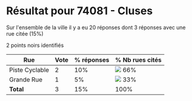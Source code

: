 # Résultat pour 74081 - Cluses

Sur l'ensemble de la ville il y a eu 20 réponses dont 3 réponses avec une rue citée (15%)

2 points noirs identifiés

| Rue | Vote | % réponses | % Nb rues cités|
|-----|------|------------|----------------|
| Piste Cyclable | 2 | 10% | <img src="../../img/bar_66.gif" />&nbsp;66%|
| Grande Rue | 1 | 5% | <img src="../../img/bar_33.gif" />&nbsp;33%|
| **Total** | 3 | 15% | 100%|
